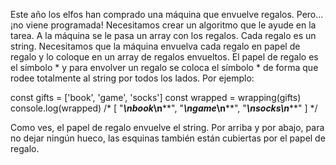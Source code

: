 Este año los elfos han comprado una máquina que envuelve regalos. Pero... ¡no viene programada! Necesitamos crear un algoritmo que le ayude en la tarea.
A la máquina se le pasa un array con los regalos. Cada regalo es un string. Necesitamos que la máquina envuelva cada regalo en papel de regalo y lo coloque en un array de regalos envueltos.
El papel de regalo es el símbolo * y para envolver un regalo se coloca el símbolo * de forma que rodee totalmente al string por todos los lados. Por ejemplo:

const gifts = ['book', 'game', 'socks']
const wrapped = wrapping(gifts)
console.log(wrapped)
/* [
     "******\n*book*\n******",
     "******\n*game*\n******",
     "*******\n*socks*\n*******"
   ] */
   
Como ves, el papel de regalo envuelve el string. Por arriba y por abajo, para no dejar ningún hueco, las esquinas también están cubiertas por el papel de regalo.